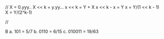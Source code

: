 //
X = 0.yyy..
X << k = y.yy...
x << k = Y + X
x << k - x = Y
x = Y/(1 << k - 1)
X = Y/(2^k-1)

//

B
a. 101 = 5/7
b. 0110 = 6/15
c. 010011 = 19/63 
